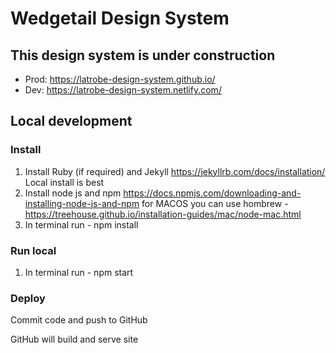 # Wedgetail Design System

## This design system is under construction

- Prod: https://latrobe-design-system.github.io/
- Dev: https://latrobe-design-system.netlify.com/

## Local development
### Install
1. Install Ruby (if required) and Jekyll https://jekyllrb.com/docs/installation/
Local install is best
2. Install node js and npm 
https://docs.npmjs.com/downloading-and-installing-node-js-and-npm
for MACOS you can use hombrew - https://treehouse.github.io/installation-guides/mac/node-mac.html
3. In terminal run - npm install
### Run local
1. In terminal run - npm start
 
### Deploy
Commit code and push to GitHub

GitHub will build and serve site
